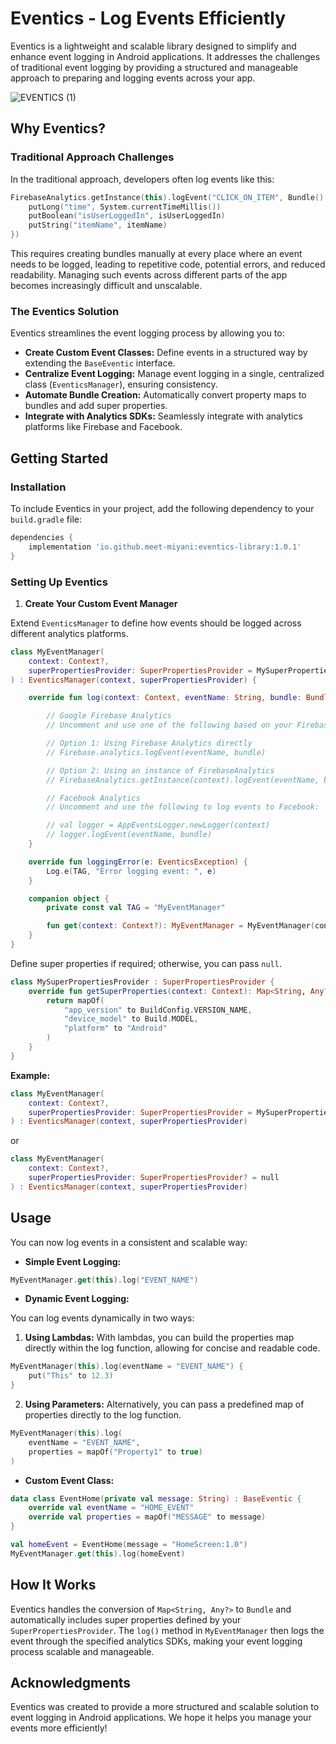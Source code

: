 # Eventics - Log Events Efficiently

Eventics is a lightweight and scalable library designed to simplify and enhance event logging in Android applications. It addresses the challenges of traditional event logging by providing a structured and manageable approach to preparing and logging events across your app.

![EVENTICS (1)](https://github.com/user-attachments/assets/87ef2e3d-f4f8-4fb7-a8d5-b54c5416049a)

## Why Eventics?

### Traditional Approach Challenges
In the traditional approach, developers often log events like this:

```kotlin
FirebaseAnalytics.getInstance(this).logEvent("CLICK_ON_ITEM", Bundle().apply {
    putLong("time", System.currentTimeMillis())
    putBoolean("isUserLoggedIn", isUserLoggedIn)
    putString("itemName", itemName)
})
```

This requires creating bundles manually at every place where an event needs to be logged, leading to repetitive code, potential errors, and reduced readability. Managing such events across different parts of the app becomes increasingly difficult and unscalable.

### The Eventics Solution
Eventics streamlines the event logging process by allowing you to:

- **Create Custom Event Classes:** Define events in a structured way by extending the `BaseEventic` interface.
- **Centralize Event Logging:** Manage event logging in a single, centralized class (`EventicsManager`), ensuring consistency.
- **Automate Bundle Creation:** Automatically convert property maps to bundles and add super properties.
- **Integrate with Analytics SDKs:** Seamlessly integrate with analytics platforms like Firebase and Facebook.

## Getting Started

### Installation

To include Eventics in your project, add the following dependency to your `build.gradle` file:

```groovy
dependencies {
    implementation 'io.github.meet-miyani:eventics-library:1.0.1'
}
```

### Setting Up Eventics

1. **Create Your Custom Event Manager**

Extend `EventicsManager` to define how events should be logged across different analytics platforms.

```kotlin
class MyEventManager(
    context: Context?,
    superPropertiesProvider: SuperPropertiesProvider = MySuperPropertiesProvider()
) : EventicsManager(context, superPropertiesProvider) {

    override fun log(context: Context, eventName: String, bundle: Bundle) {

        // Google Firebase Analytics
        // Uncomment and use one of the following based on your Firebase setup:

        // Option 1: Using Firebase Analytics directly
        // Firebase.analytics.logEvent(eventName, bundle)

        // Option 2: Using an instance of FirebaseAnalytics
        // FirebaseAnalytics.getInstance(context).logEvent(eventName, bundle)

        // Facebook Analytics
        // Uncomment and use the following to log events to Facebook:

        // val logger = AppEventsLogger.newLogger(context) 
        // logger.logEvent(eventName, bundle)
    }

    override fun loggingError(e: EventicsException) {
        Log.e(TAG, "Error logging event: ", e)
    }

    companion object {
        private const val TAG = "MyEventManager"

        fun get(context: Context?): MyEventManager = MyEventManager(context)
    }
}
```


   Define super properties if required; otherwise, you can pass `null`.

   ```kotlin
   class MySuperPropertiesProvider : SuperPropertiesProvider {
       override fun getSuperProperties(context: Context): Map<String, Any?> {
           return mapOf(
               "app_version" to BuildConfig.VERSION_NAME,
               "device_model" to Build.MODEL,
               "platform" to "Android"
           )
       }
   }
   ```

   **Example:**

   ```kotlin
   class MyEventManager(
       context: Context?,
       superPropertiesProvider: SuperPropertiesProvider = MySuperPropertiesProvider()
   ) : EventicsManager(context, superPropertiesProvider)
   ```

   or

   ```kotlin
   class MyEventManager(
       context: Context?,
       superPropertiesProvider: SuperPropertiesProvider? = null
   ) : EventicsManager(context, superPropertiesProvider)
   ```

## Usage

You can now log events in a consistent and scalable way:

- **Simple Event Logging:**

```kotlin
MyEventManager.get(this).log("EVENT_NAME")
```

- **Dynamic Event Logging:**

You can log events dynamically in two ways:
  1. **Using Lambdas:** With lambdas, you can build the properties map directly within the log function, allowing for concise and readable code.
```kotlin
MyEventManager(this).log(eventName = "EVENT_NAME") {
    put("This" to 12.3)
}
```
  2. **Using Parameters:** Alternatively, you can pass a predefined map of properties directly to the log function.
```kotlin
MyEventManager(this).log(
    eventName = "EVENT_NAME",
    properties = mapOf("Property1" to true)
)
```

- **Custom Event Class:**

```kotlin
data class EventHome(private val message: String) : BaseEventic {
    override val eventName = "HOME_EVENT"
    override val properties = mapOf("MESSAGE" to message)
}

val homeEvent = EventHome(message = "HomeScreen:1.0")
MyEventManager.get(this).log(homeEvent)
```

## How It Works

Eventics handles the conversion of `Map<String, Any?>` to `Bundle` and automatically includes super properties defined by your `SuperPropertiesProvider`. The `log()` method in `MyEventManager` then logs the event through the specified analytics SDKs, making your event logging process scalable and manageable.

## Acknowledgments

Eventics was created to provide a more structured and scalable solution to event logging in Android applications. We hope it helps you manage your events more efficiently!
